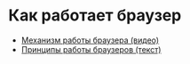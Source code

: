 # Как работает браузер

* [Механизм работы браузера (видео)](https://www.youtube.com/watch?v=u2vHrwthpV4&feature=youtu.be)
* [Принципы работы браузеров (текст)](https://www.html5rocks.com/ru/tutorials/internals/howbrowserswork/)
